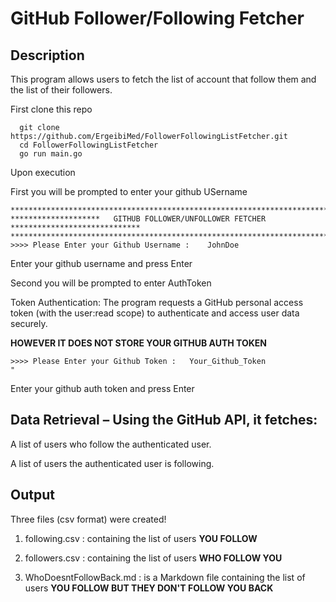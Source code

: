 # GitHub Follower/Following Fetcher 

## Description

This program allows users to fetch the list of account that follow them
and the list of their followers.

First clone this repo

```console
  git clone https://github.com/ErgeibiMed/FollowerFollowingListFetcher.git
  cd FollowerFollowingListFetcher 
  go run main.go
```
Upon execution 


First you will be prompted to enter your github USername

```console
*****************************************************************************************
********************   GITHUB FOLLOWER/UNFOLLOWER FETCHER   *****************************
*****************************************************************************************
>>>> Please Enter your Github Username :    JohnDoe
```
Enter your github username and press Enter

Second you will be prompted to enter AuthToken

Token Authentication: The program requests a GitHub personal access token (with the user:read scope) to authenticate and access user data securely.

**HOWEVER IT DOES NOT STORE YOUR GITHUB AUTH TOKEN**

```console
>>>> Please Enter your Github Token :   Your_Github_Token 
"
```
Enter your github auth token and press Enter

## Data Retrieval – Using the GitHub API, it fetches:

A list of users who follow the authenticated user.

A list of users the authenticated user is following.

## Output

Three files (csv format) were created!

1. following.csv : containing the list of users **YOU FOLLOW** 

2. followers.csv : containing the list of users **WHO FOLLOW YOU**

3. WhoDoesntFollowBack.md : is a Markdown file containing the list of users **YOU FOLLOW BUT THEY DON'T FOLLOW YOU BACK**


